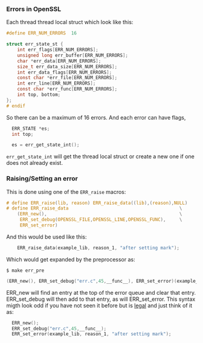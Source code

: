 ### Errors in OpenSSL

Each thread thread local struct which look like this:
```c
#define ERR_NUM_ERRORS  16                                                       

struct err_state_st {                                                              
    int err_flags[ERR_NUM_ERRORS];                                                 
    unsigned long err_buffer[ERR_NUM_ERRORS];                                      
    char *err_data[ERR_NUM_ERRORS];                                                
    size_t err_data_size[ERR_NUM_ERRORS];                                          
    int err_data_flags[ERR_NUM_ERRORS];                                            
    const char *err_file[ERR_NUM_ERRORS];                                          
    int err_line[ERR_NUM_ERRORS];                                                  
    const char *err_func[ERR_NUM_ERRORS];                                          
    int top, bottom;                                                            
};                                                                              
# endif
```
So there can be a maximum of 16 errors. And each error can have flags, 

```c
  ERR_STATE *es;
  int top;

  es = err_get_state_int();
```
`err_get_state_int` will get the thread local struct or create a new one
if one does not already exist.

### Raising/Setting an error
This is done using one of the `ERR_raise` macros:
```c
# define ERR_raise(lib, reason) ERR_raise_data((lib),(reason),NULL)
# define ERR_raise_data                                         \
    (ERR_new(),                                                 \
     ERR_set_debug(OPENSSL_FILE,OPENSSL_LINE,OPENSSL_FUNC),     \
     ERR_set_error)
```
And this would be used like this:
```c
    ERR_raise_data(example_lib, reason_1, "after setting mark");
```
Which would get expanded by the preprocessor as:
```console
$ make err_pre
```
```c
(ERR_new(), ERR_set_debug("err.c",45,__func__), ERR_set_error)(example_lib, reason_1, "after setting mark");
```
ERR_new will find an entry at the top of the error queue and clear that entry.
ERR_set_debug will then add to that entry, as will ERR_set_error. This syntax
migth look odd if you have not seen it before but is
[legal](https://github.com/danbev/learning-c/blob/master/comma.c) and just think
of it as:
```c
  ERR_new();
  ERR_set_debug("err.c",45,__func__);
  ERR_set_error(example_lib, reason_1, "after setting mark");
```



